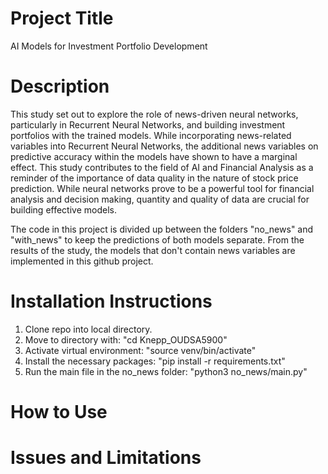 # Project Title
AI Models for Investment Portfolio Development

# Description

This study set out to explore the role of news-driven neural networks, particularly in Recurrent Neural Networks, and building investment portfolios with the trained models. While incorporating news-related variables into Recurrent Neural Networks, the additional news variables on predictive accuracy within the models have shown to have a marginal effect. This study contributes to the field of AI and Financial Analysis as a reminder of the importance of data quality in the nature of stock price prediction. While neural networks prove to be a powerful tool for financial analysis and decision making, quantity and quality of data are crucial for building effective models.

The code in this project is divided up between the folders "no_news" and "with_news" to keep the predictions of both models separate. From the results of the study, the models that don't contain news variables are implemented in this github project.


# Installation Instructions

1. Clone repo into local directory.
2. Move to directory with: "cd Knepp_OUDSA5900"
3. Activate virtual environment: "source venv/bin/activate"
4. Install the necessary packages: "pip install -r requirements.txt"
5. Run the main file in the no_news folder: "python3 no_news/main.py"


# How to Use


# Issues and Limitations
